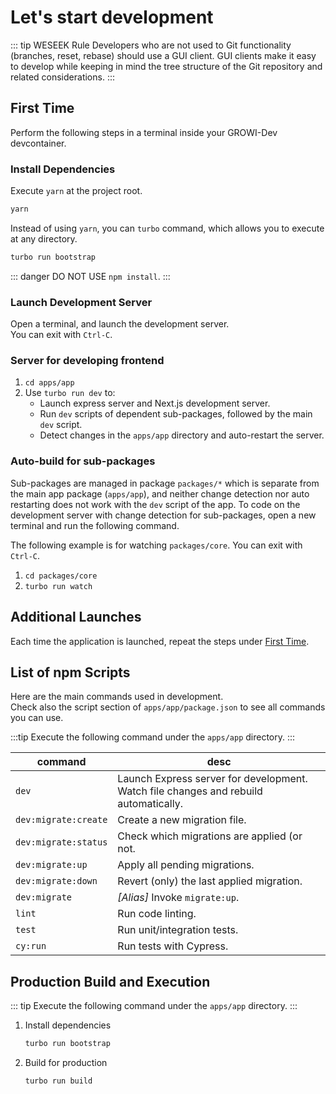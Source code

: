 # Let's start development

::: tip WESEEK Rule
Developers who are not used to Git functionality (branches, reset, rebase) should use a GUI client.
GUI clients make it easy to develop while keeping in mind the tree structure of the Git repository and related considerations.
:::

## First Time

Perform the following steps in a terminal inside your GROWI-Dev devcontainer.

### Install Dependencies

Execute `yarn` at the project root.

``` bash
yarn
```

Instead of using `yarn`, you can `turbo` command, which allows you to execute at any directory.

``` bash
turbo run bootstrap
```

::: danger
DO NOT USE `npm install`.
:::


### Launch Development Server

Open a terminal, and launch the development server.  
You can exit with `Ctrl-C`.

### Server for developing frontend

1. `cd apps/app`
1. Use `turbo run dev` to:
   - Launch express server and Next.js development server.
   - Run `dev` scripts of dependent sub-packages, followed by the main `dev` script.
   - Detect changes in the `apps/app` directory and auto-restart the server.

### Auto-build for sub-packages

Sub-packages are managed in package `packages/*` which is separate from the main app package (`apps/app`),
and neither change detection nor auto restarting does not work with the `dev` script of the app.
To code on the development server with change detection for sub-packages, open a new terminal and run the following command.

The following example is for watching `packages/core`. You can exit with `Ctrl-C`.

1. `cd packages/core`
1. `turbo run watch`


## Additional Launches

Each time the application is launched, repeat the steps under [First Time](#first-time).

## List of npm Scripts

Here are the main commands used in development.  
Check also the script section of `apps/app/package.json`
to see all commands you can use.

:::tip
Execute the following command under the `apps/app` directory.
:::

|command|desc|
|--|--|
|`dev`|Launch Express server for development.<br>Watch file changes and rebuild automatically.|
|`dev:migrate:create`|Create a new migration file.|
|`dev:migrate:status`|Check which migrations are applied (or not.|
|`dev:migrate:up`|Apply all pending migrations.|
|`dev:migrate:down`|Revert (only) the last applied migration.|
|`dev:migrate`|*[Alias]* Invoke `migrate:up`.|
|`lint`|Run code linting.|
|`test`|Run unit/integration tests.|
|`cy:run`|Run tests with Cypress.|


## Production Build and Execution

::: tip
Execute the following command under the `apps/app` directory.
:::

1. Install dependencies

    ```bash
    turbo run bootstrap
    ```

1. Build for production

    ```bash
    turbo run build
    ```
